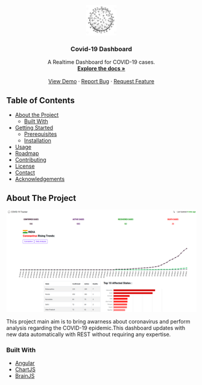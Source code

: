 <br />
<p align="center">
  <a href="https://github.com/goliakshay357/covid19-dashboard">
    <img src="src/assets/img/covidlogo.jpg" alt="Logo" width="80" height="80">
  </a>

  <h3 align="center">Covid-19 Dashboard</h3>

  <p align="center">
    A Realtime Dashboard for COVID-19 cases. 
    <br />
    <a href="https://github.com/goliakshay357/covid19-dashboard"><strong>Explore the docs »</strong></a>
    <br />
    <br />
    <a href="https://covid19-india2020.firebaseapp.com/">View Demo</a>
    ·
    <a href="https://github.com/goliakshay357/covid19-dashboard/issues">Report Bug</a>
    ·
    <a href="https://github.com/goliakshay357/covid19-dashboard/issues">Request Feature</a>
  </p>
</p>


<!-- TABLE OF CONTENTS -->
## Table of Contents

* [About the Project](#about-the-project)
  * [Built With](#built-with)
* [Getting Started](#getting-started)
  * [Prerequisites](#prerequisites)
  * [Installation](#installation)
* [Usage](#usage)
* [Roadmap](#roadmap)
* [Contributing](#contributing)
* [License](#license)
* [Contact](#contact)
* [Acknowledgements](#acknowledgements)

<!-- ABOUT THE PROJECT -->
## About The Project

<img src="src/assets/img/dashboard.png" alt="dashboard" width="880">


This project main aim is to bring awarness about coronavirus and perform analysis regarding the COVID-19 epidemic.This dashboard updates with new data automatically with REST without requiring any expertise.
### Built With
* [Angular](https://angular.io)
* [ChartJS](https://chartjs.org)
* [BrainJS](https://brain.js.org)

